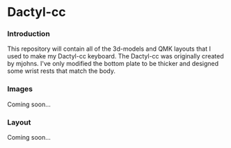 # Dactyl-cc

### Introduction
This repository will contain all of the 3d-models and QMK layouts that I used to make my Dactyl-cc keyboard.
The Dactyl-cc was originally created by mjohns. I've only modified the bottom plate to be thicker and designed some wrist rests that match the body.

### Images
Coming soon...

### Layout
Coming soon...
